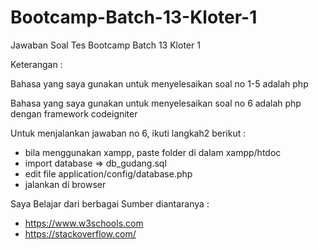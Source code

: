# Bootcamp-Batch-13-Kloter-1
Jawaban Soal Tes Bootcamp Batch 13 Kloter 1

Keterangan :

Bahasa yang saya gunakan untuk menyelesaikan soal no 1-5 adalah php

Bahasa yang saya gunakan untuk menyelesaikan soal no 6 adalah php dengan framework codeigniter

Untuk menjalankan jawaban no 6, ikuti langkah2 berikut :
- bila menggunakan xampp, paste folder di dalam xampp/htdoc
- import database => db_gudang.sql
- edit file application/config/database.php
- jalankan di browser

Saya Belajar dari berbagai Sumber diantaranya :
- https://www.w3schools.com
- https://stackoverflow.com/

